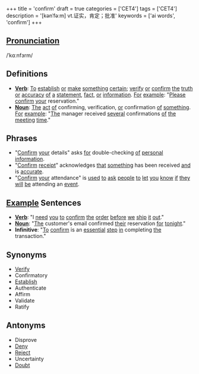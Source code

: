 +++
title = 'confirm'
draft = true
categories = ['CET4']
tags = ['CET4']
description = '[kənˈfəːm] vt.证实，肯定；批准'
keywords = ['ai words', 'confirm']
+++

## [Pronunciation](/en/post/pronunciation/)
/ˈkɑːnfɜrm/

## Definitions
- **[Verb](/en/post/verb/)**: [To](/en/post/to/) [establish](/en/post/establish/) [or](/en/post/or/) [make](/en/post/make/) [something](/en/post/something/) [certain](/en/post/certain/); [verify](/en/post/verify/) [or](/en/post/or/) [confirm](/en/post/confirm/) [the](/en/post/the/) [truth](/en/post/truth/) [or](/en/post/or/) [accuracy](/en/post/accuracy/) [of](/en/post/of/) [a](/en/post/a/) [statement](/en/post/statement/), [fact](/en/post/fact/), [or](/en/post/or/) [information](/en/post/information/). [For](/en/post/for/) [example](/en/post/example/): "[Please](/en/post/please/) [confirm](/en/post/confirm/) [your](/en/post/your/) reservation."
- **[Noun](/en/post/noun/)**: [The](/en/post/the/) [act](/en/post/act/) [of](/en/post/of/) confirming, verification, [or](/en/post/or/) confirmation [of](/en/post/of/) [something](/en/post/something/). [For](/en/post/for/) [example](/en/post/example/): "[The](/en/post/the/) manager received [several](/en/post/several/) confirmations [of](/en/post/of/) [the](/en/post/the/) [meeting](/en/post/meeting/) [time](/en/post/time/)."

## Phrases
- "[Confirm](/en/post/confirm/) [your](/en/post/your/) details" asks [for](/en/post/for/) double-checking [of](/en/post/of/) [personal](/en/post/personal/) [information](/en/post/information/).
- "[Confirm](/en/post/confirm/) [receipt](/en/post/receipt/)" acknowledges [that](/en/post/that/) [something](/en/post/something/) has been received [and](/en/post/and/) is [accurate](/en/post/accurate/).
- "[Confirm](/en/post/confirm/) [your](/en/post/your/) attendance" is [used](/en/post/used/) [to](/en/post/to/) [ask](/en/post/ask/) [people](/en/post/people/) [to](/en/post/to/) [let](/en/post/let/) [you](/en/post/you/) [know](/en/post/know/) [if](/en/post/if/) [they](/en/post/they/) [will](/en/post/will/) [be](/en/post/be/) attending an [event](/en/post/event/).

## [Example](/en/post/example/) Sentences
- **[Verb](/en/post/verb/)**: "I [need](/en/post/need/) [you](/en/post/you/) [to](/en/post/to/) [confirm](/en/post/confirm/) [the](/en/post/the/) [order](/en/post/order/) [before](/en/post/before/) [we](/en/post/we/) [ship](/en/post/ship/) [it](/en/post/it/) [out](/en/post/out/)."
- **[Noun](/en/post/noun/)**: "[The](/en/post/the/) customer's email confirmed [their](/en/post/their/) reservation [for](/en/post/for/) [tonight](/en/post/tonight/)."
- **Infinitive**: "[To](/en/post/to/) [confirm](/en/post/confirm/) is an [essential](/en/post/essential/) [step](/en/post/step/) [in](/en/post/in/) completing [the](/en/post/the/) transaction."

## Synonyms
- [Verify](/en/post/verify/)
- Confirmatory
- [Establish](/en/post/establish/)
- Authenticate
- Affirm
- Validate
- Ratify

## Antonyms
- Disprove
- [Deny](/en/post/deny/)
- [Reject](/en/post/reject/)
- Uncertainty
- [Doubt](/en/post/doubt/)
